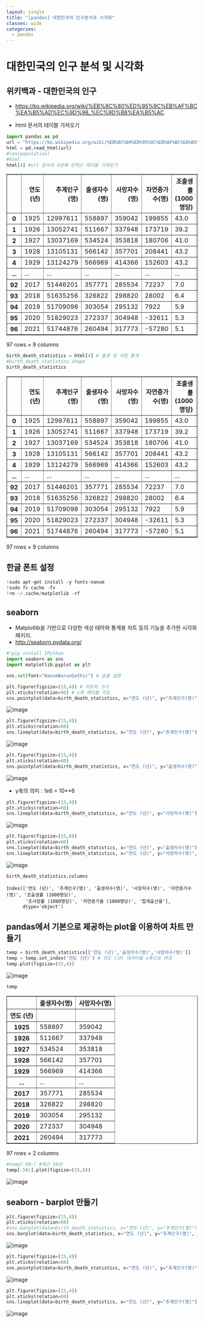 ```yaml
---
layout: single
title: "[pandas] 대한민국의 인구분석과 시각화"   
classes: wide
categories:
  - pandas
--- 
```


# 대한민국의 인구 분석 및 시각화

## 위키백과 - 대한민국의 인구
+ https://ko.wikipedia.org/wiki/%EB%8C%80%ED%95%9C%EB%AF%BC%EA%B5%AD%EC%9D%98_%EC%9D%B8%EA%B5%AC

+ html 문서의 테이블 가져오기




```python
import pandas as pd
url = "https://ko.wikipedia.org/wiki/%EB%8C%80%ED%95%9C%EB%AF%BC%EA%B5%AD%EC%9D%98_%EC%9D%B8%EA%B5%AC"
html = pd.read_html(url)
#len(population)
#html 
html[4] #url 문서의 4번째 인덱스 테이블 가져오기
```
 
<table border="1" class="dataframe">
  <thead>
    <tr style="text-align: right;">
      <th></th>
      <th>연도 (년)</th>
      <th>추계인구(명)</th>
      <th>출생자수(명)</th>
      <th>사망자수(명)</th>
      <th>자연증가수(명)</th>
      <th>조출생률 (1000명당)</th>
      <th>조사망률 (1000명당)</th>
      <th>자연증가율 (1000명당)</th>
      <th>합계출산율</th>
    </tr>
  </thead>
  <tbody>
    <tr>
      <th>0</th>
      <td>1925</td>
      <td>12997611</td>
      <td>558897</td>
      <td>359042</td>
      <td>199855</td>
      <td>43.0</td>
      <td>27.6</td>
      <td>15.4</td>
      <td>6.590</td>
    </tr>
    <tr>
      <th>1</th>
      <td>1926</td>
      <td>13052741</td>
      <td>511667</td>
      <td>337948</td>
      <td>173719</td>
      <td>39.2</td>
      <td>25.9</td>
      <td>13.3</td>
      <td>NaN</td>
    </tr>
    <tr>
      <th>2</th>
      <td>1927</td>
      <td>13037169</td>
      <td>534524</td>
      <td>353818</td>
      <td>180706</td>
      <td>41.0</td>
      <td>27.1</td>
      <td>13.9</td>
      <td>NaN</td>
    </tr>
    <tr>
      <th>3</th>
      <td>1928</td>
      <td>13105131</td>
      <td>566142</td>
      <td>357701</td>
      <td>208441</td>
      <td>43.2</td>
      <td>27.3</td>
      <td>15.9</td>
      <td>NaN</td>
    </tr>
    <tr>
      <th>4</th>
      <td>1929</td>
      <td>13124279</td>
      <td>566969</td>
      <td>414366</td>
      <td>152603</td>
      <td>43.2</td>
      <td>31.6</td>
      <td>11.6</td>
      <td>NaN</td>
    </tr>
    <tr>
      <th>...</th>
      <td>...</td>
      <td>...</td>
      <td>...</td>
      <td>...</td>
      <td>...</td>
      <td>...</td>
      <td>...</td>
      <td>...</td>
      <td>...</td>
    </tr>
    <tr>
      <th>92</th>
      <td>2017</td>
      <td>51446201</td>
      <td>357771</td>
      <td>285534</td>
      <td>72237</td>
      <td>7.0</td>
      <td>5.5</td>
      <td>1.5</td>
      <td>1.052</td>
    </tr>
    <tr>
      <th>93</th>
      <td>2018</td>
      <td>51635256</td>
      <td>326822</td>
      <td>298820</td>
      <td>28002</td>
      <td>6.4</td>
      <td>5.8</td>
      <td>0.6</td>
      <td>0.977</td>
    </tr>
    <tr>
      <th>94</th>
      <td>2019</td>
      <td>51709098</td>
      <td>303054</td>
      <td>295132</td>
      <td>7922</td>
      <td>5.9</td>
      <td>5.7</td>
      <td>0.2</td>
      <td>0.918</td>
    </tr>
    <tr>
      <th>95</th>
      <td>2020</td>
      <td>51829023</td>
      <td>272337</td>
      <td>304948</td>
      <td>-32611</td>
      <td>5.3</td>
      <td>5.9</td>
      <td>-0.6</td>
      <td>0.837</td>
    </tr>
    <tr>
      <th>96</th>
      <td>2021</td>
      <td>51744876</td>
      <td>260494</td>
      <td>317773</td>
      <td>-57280</td>
      <td>5.1</td>
      <td>6.2</td>
      <td>-1.1</td>
      <td>0.810</td>
    </tr>
  </tbody>
</table>
<p>97 rows × 9 columns</p>


```python
birth_death_statistics = html[4] # 출생 및 사망 통계
#birth_death_statistics.shape
birth_death_statistics
```


<table border="1" class="dataframe">
  <thead>
    <tr style="text-align: right;">
      <th></th>
      <th>연도 (년)</th>
      <th>추계인구(명)</th>
      <th>출생자수(명)</th>
      <th>사망자수(명)</th>
      <th>자연증가수(명)</th>
      <th>조출생률 (1000명당)</th>
      <th>조사망률 (1000명당)</th>
      <th>자연증가율 (1000명당)</th>
      <th>합계출산율</th>
    </tr>
  </thead>
  <tbody>
    <tr>
      <th>0</th>
      <td>1925</td>
      <td>12997611</td>
      <td>558897</td>
      <td>359042</td>
      <td>199855</td>
      <td>43.0</td>
      <td>27.6</td>
      <td>15.4</td>
      <td>6.590</td>
    </tr>
    <tr>
      <th>1</th>
      <td>1926</td>
      <td>13052741</td>
      <td>511667</td>
      <td>337948</td>
      <td>173719</td>
      <td>39.2</td>
      <td>25.9</td>
      <td>13.3</td>
      <td>NaN</td>
    </tr>
    <tr>
      <th>2</th>
      <td>1927</td>
      <td>13037169</td>
      <td>534524</td>
      <td>353818</td>
      <td>180706</td>
      <td>41.0</td>
      <td>27.1</td>
      <td>13.9</td>
      <td>NaN</td>
    </tr>
    <tr>
      <th>3</th>
      <td>1928</td>
      <td>13105131</td>
      <td>566142</td>
      <td>357701</td>
      <td>208441</td>
      <td>43.2</td>
      <td>27.3</td>
      <td>15.9</td>
      <td>NaN</td>
    </tr>
    <tr>
      <th>4</th>
      <td>1929</td>
      <td>13124279</td>
      <td>566969</td>
      <td>414366</td>
      <td>152603</td>
      <td>43.2</td>
      <td>31.6</td>
      <td>11.6</td>
      <td>NaN</td>
    </tr>
    <tr>
      <th>...</th>
      <td>...</td>
      <td>...</td>
      <td>...</td>
      <td>...</td>
      <td>...</td>
      <td>...</td>
      <td>...</td>
      <td>...</td>
      <td>...</td>
    </tr>
    <tr>
      <th>92</th>
      <td>2017</td>
      <td>51446201</td>
      <td>357771</td>
      <td>285534</td>
      <td>72237</td>
      <td>7.0</td>
      <td>5.5</td>
      <td>1.5</td>
      <td>1.052</td>
    </tr>
    <tr>
      <th>93</th>
      <td>2018</td>
      <td>51635256</td>
      <td>326822</td>
      <td>298820</td>
      <td>28002</td>
      <td>6.4</td>
      <td>5.8</td>
      <td>0.6</td>
      <td>0.977</td>
    </tr>
    <tr>
      <th>94</th>
      <td>2019</td>
      <td>51709098</td>
      <td>303054</td>
      <td>295132</td>
      <td>7922</td>
      <td>5.9</td>
      <td>5.7</td>
      <td>0.2</td>
      <td>0.918</td>
    </tr>
    <tr>
      <th>95</th>
      <td>2020</td>
      <td>51829023</td>
      <td>272337</td>
      <td>304948</td>
      <td>-32611</td>
      <td>5.3</td>
      <td>5.9</td>
      <td>-0.6</td>
      <td>0.837</td>
    </tr>
    <tr>
      <th>96</th>
      <td>2021</td>
      <td>51744876</td>
      <td>260494</td>
      <td>317773</td>
      <td>-57280</td>
      <td>5.1</td>
      <td>6.2</td>
      <td>-1.1</td>
      <td>0.810</td>
    </tr>
  </tbody>
</table>
<p>97 rows × 9 columns</p>


## 한글 폰트 설정


```python
!sudo apt-get install -y fonts-nanum
!sudo fc-cache -fv
!rm ~/.cache/matplotlib -rf
```

## seaborn
+ Matplotlib을 기반으로 다양한 색상 테마와 통계용 차트 등의 기능을 추가한 시각화 패키지.
+ http://seaborn.pydata.org/


```python
#!pip install IPython
import seaborn as sns
import matplotlib.pyplot as plt

sns.set(font="NanumBarunGothic") # 글꼴 설정

plt.figure(figsize=(15,4)) # 차트의 크기
plt.xticks(rotation=90) # x축 레이블 각도
sns.pointplot(data=birth_death_statistics, x="연도 (년)", y="추계인구(명)")
```


![image](https://user-images.githubusercontent.com/47412229/203223683-f619c197-bc91-4028-b182-ad095fa58a6a.png)



```python
plt.figure(figsize=(15,4))
plt.xticks(rotation=60)
sns.lineplot(data=birth_death_statistics, x="연도 (년)", y="추계인구(명)")
```

![image](https://user-images.githubusercontent.com/47412229/203223810-7ed9cf10-91c7-4e10-b9f0-6bd659a82272.png)


```python
plt.figure(figsize=(15,4))
plt.xticks(rotation=60)
sns.pointplot(data=birth_death_statistics, x="연도 (년)", y="출생자수(명)")
```

![image](https://user-images.githubusercontent.com/47412229/203223935-cdd818f9-bc83-446a-a3d1-2da24dd81c7e.png)

 + y축의 의미 : 1e6 = 10**6


```python
plt.figure(figsize=(15,4))
plt.xticks(rotation=60)
sns.lineplot(data=birth_death_statistics, x="연도 (년)", y="사망자수(명)")
```

![image](https://user-images.githubusercontent.com/47412229/203224054-c98c19b4-0ac3-4d90-9a46-9fd3bd3365c7.png)


```python
plt.figure(figsize=(15,8))
plt.xticks(rotation=60)
sns.lineplot(data=birth_death_statistics, x="연도 (년)", y="출생자수(명)")
sns.lineplot(data=birth_death_statistics, x="연도 (년)", y="사망자수(명)", color="orange")

```

![image](https://user-images.githubusercontent.com/47412229/203224152-ecfeebf3-b373-4fb0-874b-e4b9dfc5a85b.png)

```python
birth_death_statistics.columns
```




    Index(['연도 (년)', '추계인구(명)', '출생자수(명)', '사망자수(명)', '자연증가수(명)', '조출생률 (1000명당)',
           '조사망률 (1000명당)', '자연증가율 (1000명당)', '합계출산율'],
          dtype='object')



## pandas에서 기본으로 제공하는 plot을 이용하여 차트 만들기


```python
temp = birth_death_statistics[['연도 (년)','출생자수(명)','사망자수(명)']]
temp = temp.set_index('연도 (년)') # 연도 (년) 데이터를 x축으로 변경
temp.plot(figsize=(15,4))
```

![image](https://user-images.githubusercontent.com/47412229/203224261-77434fef-4534-4e54-a1c7-544024fc7a3d.png)


```python
temp
```
  
<table border="1" class="dataframe">
  <thead>
    <tr style="text-align: right;">
      <th></th>
      <th>출생자수(명)</th>
      <th>사망자수(명)</th>
    </tr>
    <tr>
      <th>연도 (년)</th>
      <th></th>
      <th></th>
    </tr>
  </thead>
  <tbody>
    <tr>
      <th>1925</th>
      <td>558897</td>
      <td>359042</td>
    </tr>
    <tr>
      <th>1926</th>
      <td>511667</td>
      <td>337948</td>
    </tr>
    <tr>
      <th>1927</th>
      <td>534524</td>
      <td>353818</td>
    </tr>
    <tr>
      <th>1928</th>
      <td>566142</td>
      <td>357701</td>
    </tr>
    <tr>
      <th>1929</th>
      <td>566969</td>
      <td>414366</td>
    </tr>
    <tr>
      <th>...</th>
      <td>...</td>
      <td>...</td>
    </tr>
    <tr>
      <th>2017</th>
      <td>357771</td>
      <td>285534</td>
    </tr>
    <tr>
      <th>2018</th>
      <td>326822</td>
      <td>298820</td>
    </tr>
    <tr>
      <th>2019</th>
      <td>303054</td>
      <td>295132</td>
    </tr>
    <tr>
      <th>2020</th>
      <td>272337</td>
      <td>304948</td>
    </tr>
    <tr>
      <th>2021</th>
      <td>260494</td>
      <td>317773</td>
    </tr>
  </tbody>
</table>
<p>97 rows × 2 columns</p>


```python
#temp[-50:] #최근 50년
temp[-50:].plot(figsize=(15,8))
```
![image](https://user-images.githubusercontent.com/47412229/203224458-0b6a780e-e77c-4c0a-9062-8cb5a446183f.png)


## seaborn - barplot 만들기


```python
plt.figure(figsize=(15,4))
plt.xticks(rotation=60)
#sns.barplot(data=birth_death_statistics, x="연도 (년)", y="추계인구(명)")
sns.barplot(data=birth_death_statistics, x="연도 (년)", y="추계인구(명)", palette="Blues")
```

![image](https://user-images.githubusercontent.com/47412229/203224583-7d3ccdcc-5356-4073-8055-4327e65e24a7.png)


```python
plt.figure(figsize=(15,4))
plt.xticks(rotation=60)
sns.pointplot(data=birth_death_statistics, x="연도 (년)", y="추계인구(명)", palette="Blues")
```

![image](https://user-images.githubusercontent.com/47412229/203224631-f33f5843-a74f-4d67-ad9c-a0712fbb79dd.png)


```python
plt.figure(figsize=(15,4))
plt.xticks(rotation=60)
sns.lineplot(data=birth_death_statistics, x="연도 (년)", y="추계인구(명)")
```

![image](https://user-images.githubusercontent.com/47412229/203224671-82584d86-4a0e-4884-a2de-3aa6ac729865.png)

